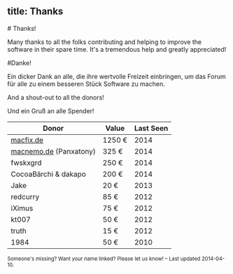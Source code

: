 title: Thanks
---

<div class="row" markdown="1">
<div>
  <i class='icon-heart icon-schmuck'></i>
</div>
<div class="span5" markdown="1">
# Thanks!

Many thanks to all the folks contributing and helping to improve the software in their spare time. It's a tremendous help and greatly appreciated!

</div>
<div class="span5" markdown="1">
#Danke!

Ein dicker Dank an alle, die ihre wertvolle Freizeit einbringen, um das Forum für alle zu einem besseren Stück Software zu machen.

</div>
</div>

<div class="row">
<div class="span5" markdown="1">

And a shout-out to all the donors!

</div>
<div class="span5" markdown="1">

Und ein Gruß an alle Spender!

</div>
</div>

<i class="icon-resize-vertical"></i> Donor	| <i class='icon-resize-vertical'></i> Value 	| <i class='icon-resize-vertical'></i> Last Seen
 -----------------------    | ------ 	| -----
 [macfix.de]                | 1250 € 	| 2014
 [macnemo.de] (Panxatony)   | 325 €	 	| 2014
 fwskxgrd                   | 250 €	 	| 2014
 CocoaBärchi &amp; dakapo   | 200 € 	| 2014
 Jake                       | 20 €    | 2013
redcurry                    | 85 € 	 	| 2012
 iXimus                     | 75 €    | 2012
 kt007                      | 50 €    | 2012
 truth		                  | 15 € 		| 2012
 1984                       | 50 € 	 	| 2010

<div>
  <small class="muted">
  Someone's missing? Want your name linked? Please let us know! – Last updated 2014-04-10.
  </small>
</div>

[macfix.de]: http://www.macfix.de/
[macnemo.de]: http://macnemo.de/
